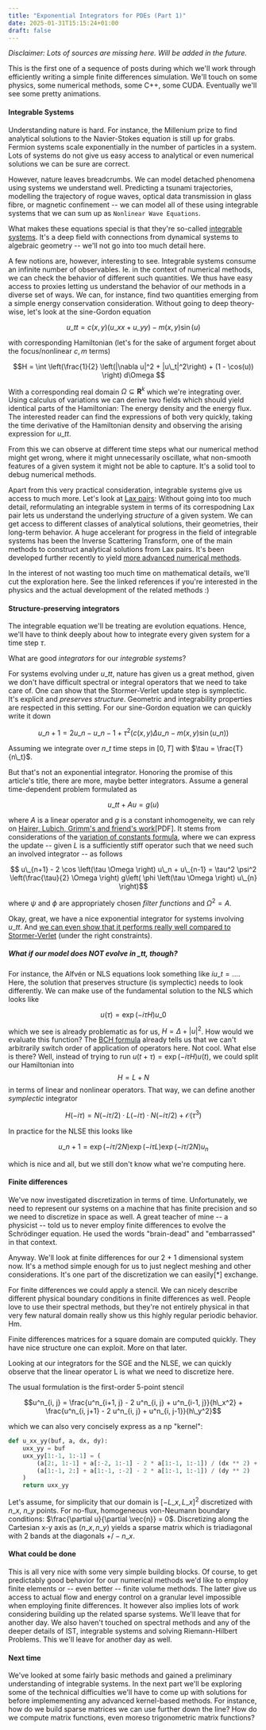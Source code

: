 ```yaml
---
title: "Exponential Integrators for PDEs (Part 1)"
date: 2025-01-31T15:15:24+01:00
draft: false
---
```


_Disclaimer: Lots of sources are missing here. Will be added in the future._

This is the first one of a sequence of posts during which we'll work through
efficiently writing a simple finite differences simulation. We'll touch on some physics,
some numerical methods, some C++, some CUDA. Eventually we'll see some pretty animations.


#### Integrable Systems

Understanding nature is hard. For instance, the Millenium prize to find analytical solutions
to the Navier-Stokes equation is still up for grabs. Fermion systems scale exponentially
in the number of particles in a system. Lots of systems do not give us easy access to 
analytical or even numerical solutions we can be sure are correct.

However, nature leaves breadcrumbs. We can model detached phenomena using systems we
understand well. Predicting a tsunami trajectories, modelling the trajectory of rogue waves, optical 
data transmission in glass fibre, or magnetic confinement -- we can model all of these
using integrable systems that we can sum up as `Nonlinear Wave Equations`.

What makes these equations special is that they're so-called [integrable
systems](https://en.wikipedia.org/wiki/Integrable_system). It's a deep field with connections
from dynamical systems to algebraic geometry -- we'll not go into too much detail here.

A few notions are, however, interesting to see.
Integrable systems consume an infinite number of observables. Ie. in the context of numerical
methods, we can check the behavior of different such quantities. We thus have easy access to
proxies letting us understand the behavior of our methods in a diverse set of ways.
We can, for instance, find two quantities emerging from a simple energy conservation
consideration. Without going to deep theory-wise, let's look at the sine-Gordon equation

$$u\_{tt} = c(x, y) \left(u\_{xx} + u\_{yy}\right) - m(x, y) \sin(u)$$

with corresponding Hamiltonian (let's for the sake of argument forget about the focus/nonlinear $c, m$ terms)

$$H = \int \left(\frac{1}{2} \left(|\nabla u|^2 + |u\_t|^2\right) + (1 - \cos(u)) \right) d\Omega $$

With a corresponding real domain $\Omega \subseteq \mathbf{R}^{k}$ which we're integrating over.
Using calculus of variations we can derive two fields which should yield identical parts
of the Hamiltonian: The energy density and the energy flux. The interested reader can find the expressions
of both very quickly, taking the time derivative of the Hamiltonian density and observing the arising
expression for $u\_{tt}$.

From this we can observe at different time steps what our numerical method might get wrong, where it
might unnecessarily oscillate, what non-smooth features of a given system it might not be able to capture.
It's a solid tool to debug numerical methods.

Apart from this very practical consideration, integrable systems give us access to much more.
Let's look at [Lax pairs](https://en.wikipedia.org/wiki/Lax_pair): Without going into too much detail,
reformulating an integrable system in terms of its correspodning Lax pair lets us understand the
underlying _structure_ of a given system. We can get access to different classes of analytical
solutions, their geometries, their long-term behavior. A huge accelerant for progress in the field
of integrable systems has been the Inverse Scattering Transform, one of the main methods to 
construct analytical solutions from Lax pairs. It's been developed further recently to yield
[more advanced numerical methods](https://arxiv.org/abs/2312.11780).

In the interest of not wasting too much time on mathematical details, we'll cut the exploration here. See the linked
references if you're interested in the physics and the actual development of the related methods :)

#### Structure-preserving integrators
The integrable equation we'll be treating are evolution equations. Hence, we'll have to think deeply about
how to integrate every given system for a time step $\tau$.

What are good _integrators_ for our _integrable systems_?

For systems evolving under $u\_{tt}$, nature has given us a great method, given we don't have difficult spectral
or integral operators that we need to take care of. One can show that the Stormer-Verlet update step is
symplectic. It's explicit and _preserves structure_. Geometric and integrability properties are respected in this
setting. For our sine-Gordon equation we can quickly write it down

$$u\_{n+1} = 2 u\_n - u\_{n-1} + \tau^2 \left( c(x, y) \Delta u\_{n} - m(x, y) \sin(u\_{n}) \right)$$

Assuming we integrate over $n\_t$ time steps in $[0,T]$ with $\tau = \frac{T}{n\_t}$.

But that's not an exponential integrator. Honoring the promise of this article's title,
there are more, maybe better integrators. Assume a general time-dependent problem formulated as

$$u\_{tt} + A u = g\left(u\right)$$

where $A$ is a linear operator and $g$ is a constant inhomogeneity, we can rely on [Hairer, Lubich, Grimm's and
friend's work](https://ludwiggauckler.github.io/habil-web.pdf)[PDF]. It stems from considerations of the [variation of constants
formula](https://en.wikipedia.org/wiki/Variation_of_parameters), where we can express the update -- given
$L$ is a sufficiently stiff operator such that we need such an involved integrator -- as follows

$$ u\_{n+1} - 2 \cos \left(\tau \Omega \right) u\_n  + u\_{n-1} = \tau^2 \psi^2 \left(\frac{\tau}{2} \Omega \right)
g\left( \phi \left(\tau \Omega \right) u\_{n} \right)$$

where $\psi$ and $\phi$ are appropriately chosen _filter functions_ and $\Omega^2= A$.

Okay, great, we have a nice exponential integrator for systems involving $u\_{tt}$. And [we can even show that it
performs really well compared to Stormer-Verlet](TODO) (under the right constraints).


##### What if our model does NOT evolve in $\_{tt}$, though?


For instance, the Alfvén or NLS equations look something like $i u\_t = ...$. Here, the solution that preserves
structure (is symplectic) needs to look differently. We can make use of the fundamental solution to the NLS which
looks like

$$u(\tau) = \exp\left(-i \tau H\right) u\_0$$

which we see is already problematic as for us, $H = \Delta + |u|^2$. How would we evaluate this function?
The [BCH formula](https://en.wikipedia.org/wiki/Baker%E2%80%93Campbell%E2%80%93Hausdorff_formula) already tells us
that we can't arbitrarily switch order of application of operators here. Not cool. What else is there? Well,
instead of trying to run $u(t + \tau) = \exp\left(-i \tau H\right) u(t)$, we could split our Hamiltonian into
$$H = L + N$$ in terms of linear and nonlinear operators. That way, we can define another _symplectic_ integrator

$$H(-i\tau) = N(-i\tau/2) \cdot L(-i\tau) \cdot N(-i\tau/2) + \mathcal{O} \left(\tau^3\right)$$

In practice for the NLSE this looks like

$$u\_{n+1} = \exp(-i \tau/2 N) \exp(-i \tau L) \exp(-i \tau/2 N) u_{n}$$

which is nice and all, but we still don't know what we're computing here.

#### Finite differences
We've now investigated discretization in terms of time. Unfortunately, we need to represent our systems on a machine
that has finite precision and so we need to discretize in space as well. A great teacher of mine -- a physicist --
told us to never employ finite differences to evolve the Schrödinger equation. He used the words "brain-dead" and
"embarrassed" in that context.


Anyway. We'll look at finite differences for our 2 + 1 dimensional system now. It's a method simple enough for us
to just neglect meshing and other considerations. It's one part of the discretization we can easily[\*] exchange.


For finite differences we could apply a stencil. We can nicely describe different physical boundary conditions
in finite differences as well. People love to use their spectral methods, but they're not entirely physical in
that very few natural domain really show us this highly regular periodic behavior. Hm.


Finite differences matrices for a square domain are computed quickly. They have nice structure one can exploit.
More on that later.

Looking at our integrators for the SGE and the NLSE, we can quickly observe that the linear operator L is
what we need to discretize here.

The usual formulation is the first-order 5-point stencil

$$u^n_{i, j} = \frac{u^n_{i+1, j} - 2 u^n_{i, j} + u^n_{i-1, j}}{h\_x^2} + \frac{u^n_{i, j+1} - 2 u^n_{i, j} + u^n_{i, j-1}}{h\_y^2}$$


which we can also very concisely express as a np "kernel":

```python
def u_xx_yy(buf, a, dx, dy):
    uxx_yy = buf
    uxx_yy[1:-1, 1:-1] = (
        (a[2:, 1:-1] + a[:-2, 1:-1] - 2 * a[1:-1, 1:-1]) / (dx ** 2) +
        (a[1:-1, 2:] + a[1:-1, :-2] - 2 * a[1:-1, 1:-1]) / (dy ** 2)
    )
    return uxx_yy
```

Let's assume, for simplicity that our domain is $[-L\_x, L\_x]^2$ discretized with $n\_x$, $n\_y$ points.
For no-flux, homogeneous von-Neumann boundary conditions: $\frac{\partial u}{\partial \vec{n}} = 0$.
Discretizing along the Cartesian x-y axis as $(n\_x, n\_y)$ yields a sparse matrix which is triadiagonal with
2 bands at the diagonals $+/- n\_x$. 


#### What could be done
This is all very nice with some very simple building blocks. Of course, to get predictably good behavior for our
numerical methods we'd like to employ finite elements or -- even better -- finite volume methods. The latter give
us access to actual flow and energy control on a granular level impossible when employing finite differences. It
however also implies lots of work considering building up the related sparse systems. We'll leave that for another
day. We also haven't touched on spectral methods and any of the deeper details of IST, integrable systems
and solving Riemann-Hilbert Problems. This we'll leave for another day as well.


#### Next time
We've looked at some fairly basic methods and gained a preliminary understanding of integrable systems. In the next part
we'll be exploring some of the technical difficulties we'll have to come up with solutions for before implemementing
any advanced kernel-based methods. For instance, how do we build sparse matrices we can use further down the line?
How do we compute matrix functions, even moreso trigonometric matrix functions?
